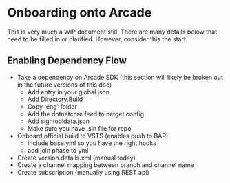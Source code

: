 # Onboarding onto Arcade
This is very much a WIP document still.  There are many details below that need to be filled in or clarified.  However, consider this the start.

## Enabling Dependency Flow
- Take a dependency on Arcade SDK  (this section will likely be broken out in the future versions of this doc)
  - Add entry in your global.json
  - Add Directory.Build
  - Copy 'eng' folder
  - Add the dotnetcore feed to netget.config
  - Add signtooldata.json
  - Make sure you have .sln file for repo
- Onboard official build to VSTS (enables push to BAR)
  - include base.yml so you have the right hooks
  - add join phase to yml
- Create version.details.xml (manual today)
- Create a channel mapping between branch and channel name
- Create subscription (manually using REST api)
